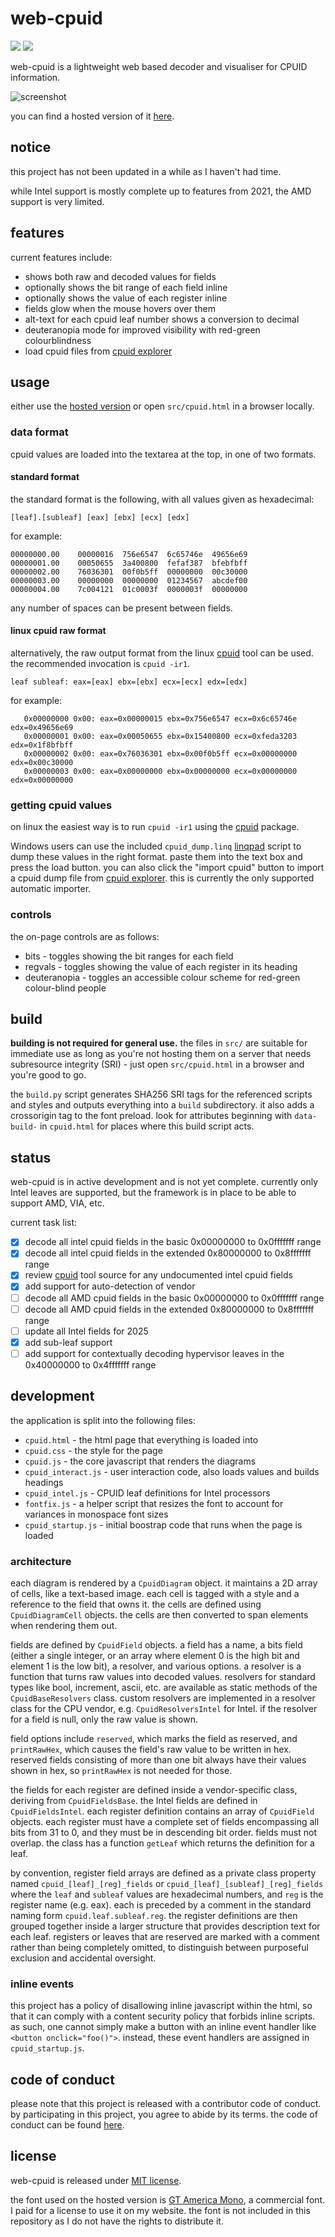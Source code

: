 # web-cpuid

![ ](https://img.shields.io/github/license/gsuberland/web-cpuid) ![ ](https://img.shields.io/github/last-commit/gsuberland/web-cpuid)

web-cpuid is a lightweight web based decoder and visualiser for CPUID information.

![screenshot](screenshot.gif)

you can find a hosted version of it [here](https://cpuid.apps.poly.nomial.co.uk/).

## notice

this project has not been updated in a while as I haven't had time.

while Intel support is mostly complete up to features from 2021, the AMD support is very limited.

## features

current features include:

- shows both raw and decoded values for fields
- optionally shows the bit range of each field inline
- optionally shows the value of each register inline
- fields glow when the mouse hovers over them
- alt-text for each cpuid leaf number shows a conversion to decimal
- deuteranopia mode for improved visibility with red-green colourblindness
- load cpuid files from [cpuid explorer](http://www.flounder.com/cpuid_explorer1.htm)

## usage

either use the [hosted version](https://cpuid.apps.poly.nomial.co.uk/) or open `src/cpuid.html` in a browser locally.

### data format

cpuid values are loaded into the textarea at the top, in one of two formats.

#### standard format

the standard format is the following, with all values given as hexadecimal:

```
[leaf].[subleaf] [eax] [ebx] [ecx] [edx]
```

for example:

```
00000000.00    00000016  756e6547  6c65746e  49656e69
00000001.00    00050655  3a400800  fefaf387  bfebfbff
00000002.00    76036301  00f0b5ff  00000000  00c30000
00000003.00    00000000  00000000  01234567  abcdef00
00000004.00    7c004121  01c0003f  0000003f  00000000
```

any number of spaces can be present between fields.

#### linux cpuid raw format

alternatively, the raw output format from the linux [cpuid](https://linux.die.net/man/1/cpuid) tool can be used. the recommended invocation is `cpuid -ir1`.

```
leaf subleaf: eax=[eax] ebx=[ebx] ecx=[ecx] edx=[edx]
```

for example:

```
   0x00000000 0x00: eax=0x00000015 ebx=0x756e6547 ecx=0x6c65746e edx=0x49656e69
   0x00000001 0x00: eax=0x00050655 ebx=0x15400800 ecx=0xfeda3203 edx=0x1f8bfbff
   0x00000002 0x00: eax=0x76036301 ebx=0x00f0b5ff ecx=0x00000000 edx=0x00c30000
   0x00000003 0x00: eax=0x00000000 ebx=0x00000000 ecx=0x00000000 edx=0x00000000
```

### getting cpuid values

on linux the easiest way is to run `cpuid -ir1` using the [cpuid](https://linux.die.net/man/1/cpuid) package.

Windows users can use the included `cpuid_dump.linq` [linqpad](https://www.linqpad.net/) script to dump these values in the right format. paste them into the text box and press the load button. you can also click the "import cpuid" button to import a cpuid dump file from [cpuid explorer](http://www.flounder.com/cpuid_explorer1.htm). this is currently the only supported automatic importer.

### controls

the on-page controls are as follows:

- bits - toggles showing the bit ranges for each field
- regvals - toggles showing the value of each register in its heading
- deuteranopia - toggles an accessible colour scheme for red-green colour-blind people

## build

**building is not required for general use.** the files in `src/` are suitable for immediate use as long as you're not hosting them on a server that needs subresource integrity (SRI) - just open `src/cpuid.html` in a browser and you're good to go.

the `build.py` script generates SHA256 SRI tags for the referenced scripts and styles and outputs everything into a `build` subdirectory. it also adds a crossorigin tag to the font preload. look for attributes beginning with `data-build-` in `cpuid.html` for places where this build script acts.

## status

web-cpuid is in active development and is not yet complete. currently only Intel leaves are supported, but the framework is in place to be able to support AMD, VIA, etc.

current task list:

- [x] decode all intel cpuid fields in the basic 0x00000000 to 0x0fffffff range
- [x] decode all intel cpuid fields in the extended 0x80000000 to 0x8fffffff range
- [x] review [cpuid](https://linux.die.net/man/1/cpuid) tool source for any undocumented intel cpuid fields
- [x] add support for auto-detection of vendor
- [ ] decode all AMD cpuid fields in the basic 0x00000000 to 0x0fffffff range
- [ ] decode all AMD cpuid fields in the extended 0x80000000 to 0x8fffffff range
- [ ] update all Intel fields for 2025
- [x] add sub-leaf support
- [ ] add support for contextually decoding hypervisor leaves in the 0x40000000 to 0x4fffffff range

## development

the application is split into the following files:

- `cpuid.html` - the html page that everything is loaded into
- `cpuid.css` - the style for the page
- `cpuid.js` - the core javascript that renders the diagrams
- `cpuid_interact.js` - user interaction code, also loads values and builds headings
- `cpuid_intel.js` - CPUID leaf definitions for Intel processors
- `fontfix.js` - a helper script that resizes the font to account for variances in monospace font sizes
- `cpuid_startup.js` - initial boostrap code that runs when the page is loaded

### architecture

each diagram is rendered by a `CpuidDiagram` object. it maintains a 2D array of cells, like a text-based image. each cell is tagged with a style and a reference to the field that owns it. the cells are defined using `CpuidDiagramCell` objects. the cells are then converted to span elements when rendering them out.

fields are defined by `CpuidField` objects. a field has a name, a bits field (either a single integer, or an array where element 0 is the high bit and element 1 is the low bit), a resolver, and various options. a resolver is a function that turns raw values into decoded values. resolvers for standard types like bool, increment, ascii, etc. are available as static methods of the `CpuidBaseResolvers` class. custom resolvers are implemented in a resolver class for the CPU vendor, e.g. `CpuidResolversIntel` for Intel. if the resolver for a field is null, only the raw value is shown.

field options include `reserved`, which marks the field as reserved, and `printRawHex`, which causes the field's raw value to be written in hex. reserved fields consisting of more than one bit always have their values shown in hex, so `printRawHex` is not needed for those.

the fields for each register are defined inside a vendor-specific class, deriving from `CpuidFieldsBase`. the Intel fields are defined in `CpuidFieldsIntel`. each register definition contains an array of `CpuidField` objects. each register must have a complete set of fields encompassing all bits from 31 to 0, and they must be in descending bit order. fields must not overlap. the class has a function `getLeaf` which returns the definition for a leaf.

by convention, register field arrays are defined as a private class property named `cpuid_[leaf]_[reg]_fields` or `cpuid_[leaf]_[subleaf]_[reg]_fields` where the `leaf` and `subleaf` values are hexadecimal numbers, and `reg` is the register name (e.g. eax). each is preceded by a comment in the standard naming form `cpuid.leaf.subleaf.reg`. the register definitions are then grouped together inside a larger structure that provides description text for each leaf. registers or leaves that are reserved are marked with a comment rather than being completely omitted, to distinguish between purposeful exclusion and accidental oversight.

### inline events

this project has a policy of disallowing inline javascript within the html, so that it can comply with a content security policy that forbids inline scripts. as such, one cannot simply make a button with an inline event handler like `<button onclick="foo()">`. instead, these event handlers are assigned in `cpuid_startup.js`.

## code of conduct

please note that this project is released with a contributor code of conduct. by participating in this project, you agree to abide by its terms. the code of conduct can be found [here](CODE_OF_CONDUCT.md).

## license

web-cpuid is released under [MIT license](LICENSE).

the font used on the hosted version is [GT America Mono](https://www.grillitype.com/typeface/gt-america), a commercial font. I paid for a license to use it on my website. the font is not included in this repository as I do not have the rights to distribute it.
